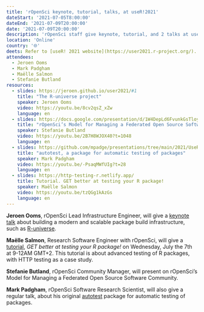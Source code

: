 ```yaml
---
title: 'rOpenSci keynote, tutorial, talks, at useR!2021'
dateStart: '2021-07-05T8:00:00'
dateEnd: '2021-07-09T20:00:00'
date: '2021-07-09T20:00:00'
description: 'rOpenSci staff give keynote, tutorial, and 2 talks at useR!2021'
location: 'Online'
country: '🌐'
deets: Refer to [useR! 2021 website](https://user2021.r-project.org/).
attendees:
  - Jeroen Ooms
  - Mark Padgham
  - Maëlle Salmon
  - Stefanie Butland
resources:
  - slides: https://jeroen.github.io/user2021/#1
    title: "The R-universe project"
    speaker: Jeroen Ooms
    video: https://youtu.be/8cv2qsZ_xZw
    language: en
  - slides: https://docs.google.com/presentation/d/1W4DepLd6FvunkGsTloyn-be_X5jI7dS-gAVtpsJb6iM/edit#slide=id.p
    title: "rOpenSci’s Model for Managing a Federated Open Source Software Community"
    speaker: Stefanie Butland
    video: https://youtu.be/2B7H8WJOX40?t=1048
    language: en
  - slides: https://github.com/mpadge/presentations/tree/main/2021/UseR
    title: "autotest, a package for automatic testing of packages"
    speaker: Mark Padgham
    video: https://youtu.be/-PsaqMWfUIg?t=28
    language: en
  - slides: https://http-testing-r.netlify.app/
    title: Tutorial. GET better at testing your R package!
    speaker: Maëlle Salmon
    video: https://youtu.be/tzQGg1kAzGs
    language: en
---
```


**Jeroen Ooms**, rOpenSci Lead Infrastructure Engineer, will give a [keynote talk](https://user2021.r-project.org/program/keynotes/) about building a modern and scalable package build infrastructure, such as [R-universe](/r-universe/).

**Maëlle Salmon**, Research Software Engineer with rOpenSci, will give a [tutorial](https://user2021.r-project.org/program/tutorials/), _GET better at testing your R package!_ on Wednesday, July the 7th at 9-12AM GMT+2. This tutorial is about advanced testing of R packages, with HTTP testing as a case study.

**Stefanie Butland**, rOpenSci Community Manager, will present on rOpenSci’s Model for Managing a Federated Open Source Software Community.

**Mark Padgham**, rOpenSci Software Research Scientist, will also give a regular talk, about his original [autotest](https://ropenscilabs.github.io/autotest/) package for automatic testing of packages.



